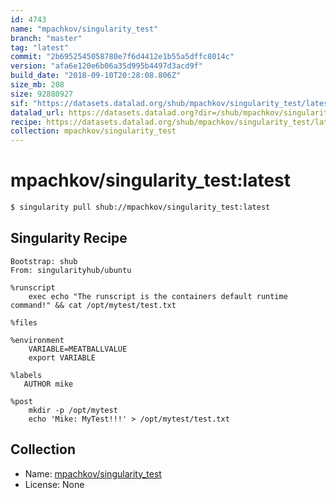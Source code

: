 ```yaml
---
id: 4743
name: "mpachkov/singularity_test"
branch: "master"
tag: "latest"
commit: "2b6952545058780e7f6d4412e1b55a5dffc8014c"
version: "afa6e120e6b06a35d995b4497d3acd9f"
build_date: "2018-09-10T20:28:08.806Z"
size_mb: 208
size: 92880927
sif: "https://datasets.datalad.org/shub/mpachkov/singularity_test/latest/2018-09-10-2b695254-afa6e120/afa6e120e6b06a35d995b4497d3acd9f.simg"
datalad_url: https://datasets.datalad.org?dir=/shub/mpachkov/singularity_test/latest/2018-09-10-2b695254-afa6e120/
recipe: https://datasets.datalad.org/shub/mpachkov/singularity_test/latest/2018-09-10-2b695254-afa6e120/Singularity
collection: mpachkov/singularity_test
---
```


# mpachkov/singularity_test:latest

```bash
$ singularity pull shub://mpachkov/singularity_test:latest
```

## Singularity Recipe

```singularity
Bootstrap: shub
From: singularityhub/ubuntu

%runscript
    exec echo "The runscript is the containers default runtime command!" && cat /opt/mytest/test.txt

%files
   
%environment
    VARIABLE=MEATBALLVALUE
    export VARIABLE

%labels
   AUTHOR mike

%post
    mkdir -p /opt/mytest
    echo 'Mike: MyTest!!!' > /opt/mytest/test.txt
```

## Collection

 - Name: [mpachkov/singularity_test](https://github.com/mpachkov/singularity_test)
 - License: None

